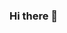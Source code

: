 ### Hi there 👋

<!--
**syedsaadahmed/syedsaadahmed** is a ✨ _special_ ✨ repository because its `README.md` (this file) appears on your GitHub profile.

Here are some ideas to get you started:

- 🔭 I’m currently working on Python and Go.
- 🌱 I’m currently learning Go and AWS Cloud.
- 👯 I’m looking to collaborate on Python, Go, Docker, Ansible.
- 🤔 I’m looking for help with Go, AWS.
- 💬 Ask me about Ansible, Docker, Python.
- 📫 How to reach me: www.syedsaadahmed.com
-->
